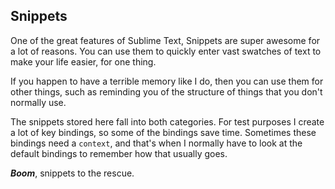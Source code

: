 Snippets
--------

One of the great features of Sublime Text, Snippets are super awesome for a lot
of reasons. You can use them to quickly enter vast swatches of text to make your
life easier, for one thing.

If you happen to have a terrible memory like I do, then you can use them for
other things, such as reminding you of the structure of things that you don't
normally use.

The snippets stored here fall into both categories. For test purposes I create a
lot of key bindings, so some of the bindings save time. Sometimes these bindings
need a `context`, and that's when I normally have to look at the default
bindings to remember how that usually goes.

***Boom***, snippets to the rescue.